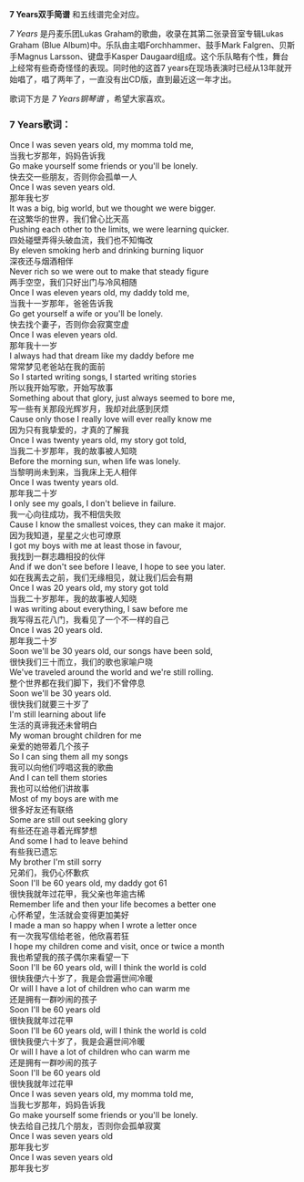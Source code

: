 

**7 Years双手简谱** 和五线谱完全对应。

_7 Years_ 是丹麦乐团Lukas Graham的歌曲，收录在其第二张录音室专辑Lukas Graham (Blue
Album)中。乐队由主唱Forchhammer、鼓手Mark Falgren、贝斯手Magnus Larsson、键盘手Kasper
Daugaard组成。这个乐队略有个性，舞台上经常有些奇奇怪怪的表现。同时他的这首7
years在现场表演时已经从13年就开始唱了，唱了两年了，一直没有出CD版，直到最近这一年才出。

歌词下方是 _7 Years钢琴谱_ ，希望大家喜欢。

### 7 Years歌词：

Once I was seven years old, my momma told me,  
当我七岁那年，妈妈告诉我  
Go make yourself some friends or you'll be lonely.  
快去交一些朋友，否则你会孤单一人  
Once I was seven years old.  
那年我七岁  
It was a big, big world, but we thought we were bigger.  
在这繁华的世界，我们曾心比天高  
Pushing each other to the limits, we were learning quicker.  
四处碰壁弄得头破血流，我们也不知悔改  
By eleven smoking herb and drinking burning liquor  
深夜还与烟酒相伴  
Never rich so we were out to make that steady figure  
两手空空，我们只好出门与冷风相随  
Once I was eleven years old, my daddy told me,  
当我十一岁那年，爸爸告诉我  
Go get yourself a wife or you'll be lonely.  
快去找个妻子，否则你会寂寞空虚  
Once I was eleven years old.  
那年我十一岁  
I always had that dream like my daddy before me  
常常梦见老爸站在我的面前  
So I started writing songs, I started writing stories  
所以我开始写歌，开始写故事  
Something about that glory, just always seemed to bore me,  
写一些有关那段光辉岁月，我却对此感到厌烦  
Cause only those I really love will ever really know me  
因为只有我挚爱的，才真的了解我  
Once I was twenty years old, my story got told,  
当我二十岁那年，我的故事被人知晓  
Before the morning sun, when life was lonely.  
当黎明尚未到来，当我床上无人相伴  
Once I was twenty years old.  
那年我二十岁  
I only see my goals, I don't believe in failure.  
我一心向往成功，我不相信失败  
Cause I know the smallest voices, they can make it major.  
因为我知道，星星之火也可燎原  
I got my boys with me at least those in favour,  
我找到一群志趣相投的伙伴  
And if we don't see before I leave, I hope to see you later.  
如在我离去之前，我们无缘相见，就让我们后会有期  
Once I was 20 years old, my story got told  
当我二十岁那年，我的故事被人知晓  
I was writing about everything, I saw before me  
我写得五花八门，我看见了一个不一样的自己  
Once I was 20 years old.  
那年我二十岁  
Soon we'll be 30 years old, our songs have been sold,  
很快我们三十而立，我们的歌也家喻户晓  
We've traveled around the world and we're still rolling.  
整个世界都在我们脚下，我们不曾停息  
Soon we'll be 30 years old.  
很快我们就要三十岁了  
I'm still learning about life  
生活的真谛我还未曾明白  
My woman brought children for me  
亲爱的她带着几个孩子  
So I can sing them all my songs  
我可以向他们哼唱这我的歌曲  
And I can tell them stories  
我也可以给他们讲故事  
Most of my boys are with me  
很多好友还有联络  
Some are still out seeking glory  
有些还在追寻着光辉梦想  
And some I had to leave behind  
有些我已遗忘  
My brother I'm still sorry  
兄弟们，我仍心怀歉疚  
Soon I'll be 60 years old, my daddy got 61  
很快我就年过花甲，我父亲也年逾古稀  
Remember life and then your life becomes a better one  
心怀希望，生活就会变得更加美好  
I made a man so happy when I wrote a letter once  
有一次我写信给老爸，他欣喜若狂  
I hope my children come and visit, once or twice a month  
我也希望我的孩子偶尔来看望一下  
Soon I'll be 60 years old, will I think the world is cold  
很快我便六十岁了，我是会尝遍世间冷暖  
Or will I have a lot of children who can warm me  
还是拥有一群吵闹的孩子  
Soon I'll be 60 years old  
很快我就年过花甲  
Soon I'll be 60 years old, will I think the world is cold  
很快我便六十岁了，我是会遍世间冷暖  
Or will I have a lot of children who can warm me  
还是拥有一群吵闹的孩子  
Soon I'll be 60 years old  
很快我就年过花甲  
Once I was seven years old, my momma told me,  
当我七岁那年，妈妈告诉我  
Go make yourself some friends or you'll be lonely.  
快去给自己找几个朋友，否则你会孤单寂寞  
Once I was seven years old  
那年我七岁  
Once I was seven years old  
那年我七岁

